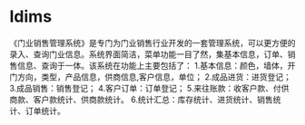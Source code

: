 # Idims
 《门业销售管理系统》是专门为门业销售行业开发的一套管理系统，可以更方便的录入、查询门业信息。系统界面简洁，菜单功能一目了然，集基本信息，订单、销售信息、查询于一体。该系统在功能上主要包括了：  1.基本信息：颜色，墙体，开门方向，类型，产品信息，供商信息,客户信息，单位；  2.成品进货：进货登记；  3.成品销售：销售登记；  4.客户订单：订单登记；  5.来往账款：收客户款、付供商款、客户款统计、供商款统计。  6.统计汇总：库存统计、进货统计、销售统计、订单统计。
